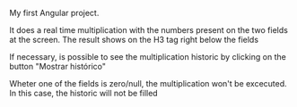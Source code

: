 My first Angular project.

It does a real time multiplication with the numbers present on the two fields at the screen.
The result shows on the H3 tag right below the fields

If necessary, is possible to see the multiplication historic by clicking on the button "Mostrar histórico"

Wheter one of the fields is zero/null, the multiplication won't be excecuted. In this case, the historic will not be filled
